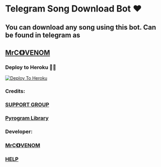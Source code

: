 # Telegram Song Download Bot ❤

## You can download any song using this bot. Can be found in telegram as 
## [MrC《》VENOM](https://t.me/MrC_VENOM)

### Deploy to Heroku 🏃‍♂

[![Deploy To Heroku](https://www.herokucdn.com/deploy/button.svg)](https://heroku.com/deploy?template=https://github.com/nandhunair1/Songdl-tgbot)

### Credits:

### [SUPPORT GROUP](https://t.me/tvseriezzz)

### [Pyrogram Library](https://github.com/pyrogram/pyrogram)

### Developer:

### [MrC《》VENOM](https://t.me/MrC_VENOM)

### [HELP](https://t.me/TV_SERIES_ON_Chat)
